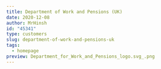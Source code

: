 ```yaml
---
title: Department of Work and Pensions (UK)
date: 2020-12-08
author: MrHinsh
id: "45341"
type: customers
slug: department-of-work-and-pensions-uk
tags:
  - homepage
preview: Department_for_Work_and_Pensions_logo.svg_.png
---
```

